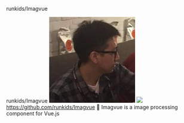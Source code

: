 runkids/Imagvue

runkids/Imagvue
![](../_resources/880d34d7d962067d388dda4cd1a12c83.png)
![](../_resources/8e7c4882d6ca034f0e14355cbae1d8f9.png)https://github.com/runkids/Imagvue
:rice_scene: Imagvue is a image processing component for Vue.js